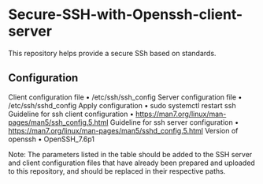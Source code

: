 # Secure-SSH-with-Openssh-client-server
This repository helps provide a secure SSh based on standards.
## Configuration
Client configuration file
    • /etc/ssh/ssh_config
Server configuration file
    • /etc/ssh/sshd_config
Apply configuration 
    • sudo systemctl restart ssh 
Guideline for ssh client configuration
    • https://man7.org/linux/man-pages/man5/ssh_config.5.html
Guideline for ssh server configuration
    • https://man7.org/linux/man-pages/man5/sshd_config.5.html
Version of openssh
    • OpenSSH_7.6p1
    
Note: The parameters listed in the table should be added to the SSH server and client configuration files that have already been prepared and uploaded to this repository, and should be replaced in their respective paths.

